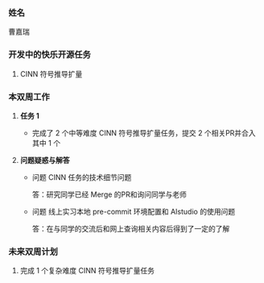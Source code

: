 ### 姓名

曹嘉瑞

### 开发中的快乐开源任务

1.  CINN 符号推导扩量

### 本双周工作

1. **任务 1**

   - 完成了 2 个中等难度 CINN 符号推导扩量任务，提交 2 个相关PR并合入其中 1 个


5. **问题疑惑与解答**

   - 问题  CINN 任务的技术细节问题

     答：研究同学已经 Merge 的PR和询问同学与老师

   - 问题  线上实习本地 pre-commit 环境配置和 AIstudio 的使用问题

     答：在与同学的交流后和网上查询相关内容后得到了一定的了解

### 未来双周计划

1. 完成 1 个复杂难度 CINN 符号推导扩量任务
